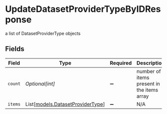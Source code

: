 # UpdateDatasetProviderTypeByIDResponse

a list of DatasetProviderType objects


## Fields

| Field                                                                | Type                                                                 | Required                                                             | Description                                                          |
| -------------------------------------------------------------------- | -------------------------------------------------------------------- | -------------------------------------------------------------------- | -------------------------------------------------------------------- |
| `count`                                                              | *Optional[int]*                                                      | :heavy_minus_sign:                                                   | number of items present in the items array                           |
| `items`                                                              | List[[models.DatasetProviderType](../models/datasetprovidertype.md)] | :heavy_minus_sign:                                                   | N/A                                                                  |